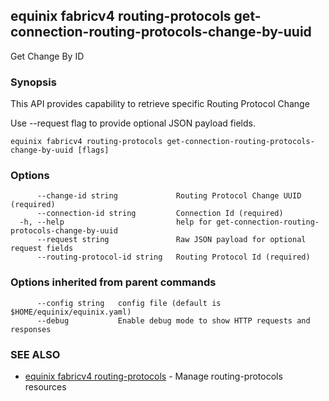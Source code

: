 ## equinix fabricv4 routing-protocols get-connection-routing-protocols-change-by-uuid

Get Change By ID

### Synopsis

This API provides capability to retrieve specific Routing Protocol Change

Use --request flag to provide optional JSON payload fields.

```
equinix fabricv4 routing-protocols get-connection-routing-protocols-change-by-uuid [flags]
```

### Options

```
      --change-id string             Routing Protocol Change UUID (required)
      --connection-id string         Connection Id (required)
  -h, --help                         help for get-connection-routing-protocols-change-by-uuid
      --request string               Raw JSON payload for optional request fields
      --routing-protocol-id string   Routing Protocol Id (required)
```

### Options inherited from parent commands

```
      --config string   config file (default is $HOME/equinix/equinix.yaml)
      --debug           Enable debug mode to show HTTP requests and responses
```

### SEE ALSO

* [equinix fabricv4 routing-protocols](equinix_fabricv4_routing-protocols.md)	 - Manage routing-protocols resources

